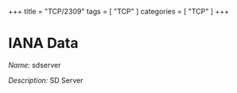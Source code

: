 +++
title = "TCP/2309"
tags = [ "TCP" ]
categories = [ "TCP" ]
+++

# IANA Data

_Name:_ sdserver

_Description:_ SD Server

